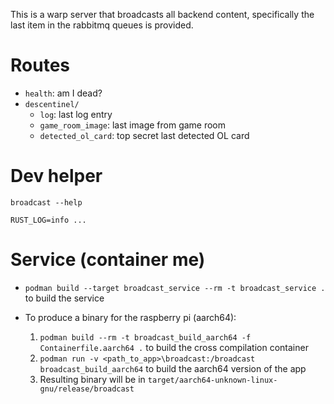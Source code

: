 This is a warp server that broadcasts all backend content, specifically the last item in the rabbitmq queues is provided.

# Routes

- `health`: am I dead?
- `descentinel/`
  - `log`: last log entry
  - `game_room_image`: last image from game room
  - `detected_ol_card`: top secret last detected OL card

# Dev helper

`broadcast --help`

`RUST_LOG=info ...`

# Service (container me)

- `podman build --target broadcast_service --rm -t broadcast_service .` to build the service

- To produce a binary for the raspberry pi (aarch64):
  1. `podman build --rm -t broadcast_build_aarch64 -f Containerfile.aarch64 .` to build the cross compilation container
  1. `podman run -v <path_to_app>\broadcast:/broadcast broadcast_build_aarch64` to build the aarch64 version of the app
  1. Resulting binary will be in `target/aarch64-unknown-linux-gnu/release/broadcast`
